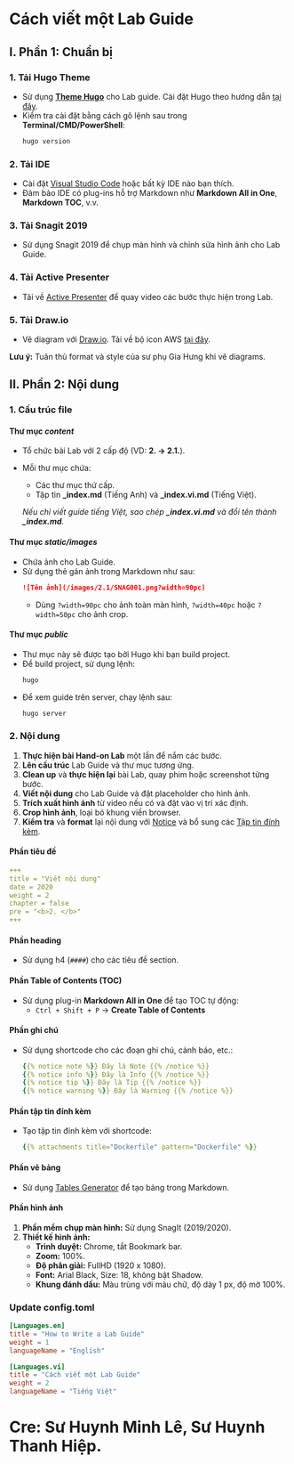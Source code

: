 # **Cách viết một Lab Guide**

## **I. Phần 1: Chuẩn bị**

### 1. **Tải Hugo Theme**
- Sử dụng [**Theme Hugo**](https://gohugo.io/) cho Lab guide. Cài đặt Hugo theo hướng dẫn [tại đây](https://gohugo.io/getting-started/installing/).
- Kiểm tra cài đặt bằng cách gõ lệnh sau trong **Terminal/CMD/PowerShell**:
  ```bash
  hugo version
  ```

### 2. **Tải IDE**
- Cài đặt [Visual Studio Code](https://code.visualstudio.com/download) hoặc bất kỳ IDE nào bạn thích.
- Đảm bảo IDE có plug-ins hỗ trợ Markdown như **Markdown All in One**, **Markdown TOC**, v.v.

### 3. **Tải Snagit 2019**
- Sử dụng Snagit 2019 để chụp màn hình và chỉnh sửa hình ảnh cho Lab Guide.

### 4. **Tải Active Presenter**
- Tải về [Active Presenter](https://atomisystems.com/download/) để quay video các bước thực hiện trong Lab.

### 5. **Tải Draw.io**
- Vẽ diagram với [Draw.io](https://www.diagrams.net/). Tải về bộ icon AWS [tại đây](https://aws.amazon.com/vi/architecture/icons/).

**Lưu ý:** Tuân thủ format và style của sư phụ Gia Hưng khi vẽ diagrams.

## **II. Phần 2: Nội dung**

### 1. **Cấu trúc file**

#### **Thư mục *content***
- Tổ chức bài Lab với 2 cấp độ (VD: **2. -> 2.1.**).
- Mỗi thư mục chứa:
  - Các thư mục thứ cấp.
  - Tập tin **_index.md** (Tiếng Anh) và **_index.vi.md** (Tiếng Việt).
  
  *Nếu chỉ viết guide tiếng Việt, sao chép **_index.vi.md** và đổi tên thành **_index.md**.*

#### **Thư mục *static/images***
- Chứa ảnh cho Lab Guide.
- Sử dụng thẻ gán ảnh trong Markdown như sau:
  ```md
  ![Tên ảnh](/images/2.1/SNAG001.png?width=90pc)
  ```
  - Dùng `?width=90pc` cho ảnh toàn màn hình, `?width=40pc` hoặc `?width=50pc` cho ảnh crop.

#### **Thư mục *public***
- Thư mục này sẽ được tạo bởi Hugo khi bạn build project.
- Để build project, sử dụng lệnh:
  ```bash
  hugo
  ```
- Để xem guide trên server, chạy lệnh sau:
  ```bash
  hugo server
  ```

### 2. **Nội dung**

1. **Thực hiện bài Hand-on Lab** một lần để nắm các bước.
2. **Lên cấu trúc** Lab Guide và thư mục tương ứng.
3. **Clean up** và **thực hiện lại** bài Lab, quay phim hoặc screenshot từng bước.
4. **Viết nội dung** cho Lab Guide và đặt placeholder cho hình ảnh.
5. **Trích xuất hình ảnh** từ video nếu có và đặt vào vị trí xác định.
6. **Crop hình ảnh**, loại bỏ khung viền browser.
7. **Kiểm tra** và **format** lại nội dung với [Notice](https://learn.netlify.app/en/shortcodes/notice/) và bổ sung các [Tập tin đính kèm](https://learn.netlify.app/en/shortcodes/attachments/).

#### **Phần tiêu đề**
```yaml
+++
title = "Viết nội dung"
date = 2020
weight = 2
chapter = false
pre = "<b>2. </b>"
+++
```

#### **Phần heading**
- Sử dụng h4 (`####`) cho các tiêu đề section.

#### **Phần Table of Contents (TOC)**
- Sử dụng plug-in **Markdown All in One** để tạo TOC tự động:
  - `Ctrl + Shift + P` -> **Create Table of Contents**

#### **Phần ghi chú**
- Sử dụng shortcode cho các đoạn ghi chú, cảnh báo, etc.:
  ```yaml
  {{% notice note %}} Đây là Note {{% /notice %}}
  {{% notice info %}} Đây là Info {{% /notice %}}
  {{% notice tip %}} Đây là Tip {{% /notice %}}
  {{% notice warning %}} Đây là Warning {{% /notice %}}
  ```

#### **Phần tập tin đính kèm**
- Tạo tập tin đính kèm với shortcode:
  ```yaml
  {{% attachments title="Dockerfile" pattern="Dockerfile" %}}
  ```

#### **Phần vẽ bảng**
- Sử dụng [Tables Generator](https://www.tablesgenerator.com/markdown_tables) để tạo bảng trong Markdown.

#### **Phần hình ảnh**
1. **Phần mềm chụp màn hình:** Sử dụng SnagIt (2019/2020).
2. **Thiết kế hình ảnh:**
   - **Trình duyệt:** Chrome, tắt Bookmark bar.
   - **Zoom:** 100%.
   - **Độ phân giải:** FullHD (1920 x 1080).
   - **Font:** Arial Black, Size: 18, không bật Shadow.
   - **Khung đánh dấu:** Màu trùng với màu chữ, độ dày 1 px, độ mờ 100%.

### **Update config.toml**

```toml
[Languages.en]
title = "How to Write a Lab Guide"
weight = 1
languageName = "English"

[Languages.vi]
title = "Cách viết một Lab Guide"
weight = 2
languageName = "Tiếng Việt"
```

# **Cre:** Sư Huynh Minh Lê, Sư Huynh Thanh Hiệp.

